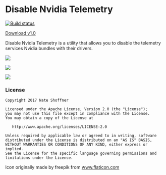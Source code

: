 Disable Nvidia Telemetry
====================

[![Build status](https://ci.appveyor.com/api/projects/status/ehusy6jle2om8t3g/branch/master?svg=true)](https://ci.appveyor.com/project/NateShoffner/disable-nvidia-telemetry/branch/master)

[Download v1.0](https://github.com/NateShoffner/Disable-Nvidia-Telemetry/releases/download/1.0/Disable.Nvidia.Telemetry.v1.0.zip)

Disable Nvidia Telemetry is a utility that allows you to disable the telemetry services Nvidia bundles with their drivers.

![](http://i.imgur.com/rcENnVO.png)

![](http://i.imgur.com/8g5hdDN.png)

![](http://i.imgur.com/KdaUih8.png)

 ### License ###

    Copyright 2017 Nate Shoffner

    Licensed under the Apache License, Version 2.0 (the "License");
    you may not use this file except in compliance with the License.
    You may obtain a copy of the License at

       http://www.apache.org/licenses/LICENSE-2.0

    Unless required by applicable law or agreed to in writing, software
    distributed under the License is distributed on an "AS IS" BASIS,
    WITHOUT WARRANTIES OR CONDITIONS OF ANY KIND, either express or implied.
    See the License for the specific language governing permissions and
    limitations under the License.

Icon originally made by freepik from www.flaticon.com